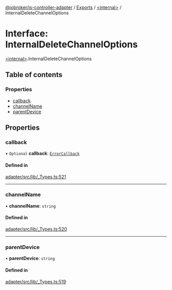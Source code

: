 [@iobroker/js-controller-adapter](../README.md) / [Exports](../modules.md) / [\<internal\>](../modules/internal_.md) / InternalDeleteChannelOptions

# Interface: InternalDeleteChannelOptions

[\<internal\>](../modules/internal_.md).InternalDeleteChannelOptions

## Table of contents

### Properties

- [callback](internal_.InternalDeleteChannelOptions.md#callback)
- [channelName](internal_.InternalDeleteChannelOptions.md#channelname)
- [parentDevice](internal_.InternalDeleteChannelOptions.md#parentdevice)

## Properties

### callback

• `Optional` **callback**: [`ErrorCallback`](../modules/internal_.md#errorcallback)

#### Defined in

[adapter/src/lib/_Types.ts:521](https://github.com/ioBroker/ioBroker.js-controller/blob/52bf8f589890e40e13e9ca18db712f69fc63488f/packages/adapter/src/lib/_Types.ts#L521)

___

### channelName

• **channelName**: `string`

#### Defined in

[adapter/src/lib/_Types.ts:520](https://github.com/ioBroker/ioBroker.js-controller/blob/52bf8f589890e40e13e9ca18db712f69fc63488f/packages/adapter/src/lib/_Types.ts#L520)

___

### parentDevice

• **parentDevice**: `string`

#### Defined in

[adapter/src/lib/_Types.ts:519](https://github.com/ioBroker/ioBroker.js-controller/blob/52bf8f589890e40e13e9ca18db712f69fc63488f/packages/adapter/src/lib/_Types.ts#L519)
